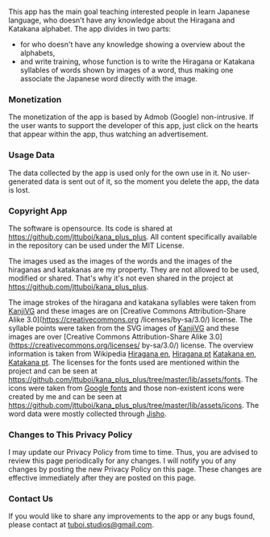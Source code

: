 This app has the main goal teaching interested people in learn Japanese language, who doesn't have any knowledge about the Hiragana and Katakana alphabet. The app divides in two parts:
- for who doesn't have any knowledge showing a overview about the alphabets,
- and write training, whose function is to write the Hiragana or Katakana syllables of words shown by images of a word, thus making one associate the Japanese word directly with the image.

### Monetization

The monetization of the app is based by Admob (Google) non-intrusive. If the user wants to support the developer of this app, just click on the hearts that appear within the app, thus watching an advertisement.

### Usage Data

The data collected by the app is used only for the own use in it. No user-generated data is sent out of it, so the moment you delete the app, the data is lost.

### Copyright App

The software is opensource. Its code is shared at https://github.com/jttuboi/kana_plus_plus. All content specifically available in the repository can be used under the MIT License.

The images used as the images of the words and the images of the hiraganas and katakanas are my property. They are not allowed to be used, modified or shared. That's why it's not even shared in the project at https://github.com/jttuboi/kana_plus_plus.

The image strokes of the hiragana and katakana syllables were taken from [KanjiVG](http://kanjivg.tagaini.net/) and these images are on [Creative Commons Attribution-Share Alike 3.0](https://creativecommons.org /licenses/by-sa/3.0/) license.
The syllable points were taken from the SVG images of [KanjiVG](http://kanjivg.tagaini.net/) and these images are over [Creative Commons Attribution-Share Alike 3.0](https://creativecommons.org/licenses/ by-sa/3.0/) license.
The overview information is taken from Wikipedia [Hiragana en](https://en.wikipedia.org/wiki/Hiragana), [Hiragana pt](https://pt.wikipedia.org/wiki/Hiragana) [Katakana en](https://en.wikipedia.org/wiki/Katakana), [Katakana pt](https://pt.wikipedia.org/wiki/Katakana).
The licenses for the fonts used are mentioned within the project and can be seen at https://github.com/jttuboi/kana_plus_plus/tree/master/lib/assets/fonts.
The icons were taken from [Google fonts](https://fonts.google.com/icons) and those non-existent icons were created by me and can be seen at https://github.com/jttuboi/kana_plus_plus/tree/master/lib/assets/icons.
The word data were mostly collected through [Jisho](https://jisho.org/).

### Changes to This Privacy Policy

I may update our Privacy Policy from time to time. Thus, you are advised to review this page periodically for any changes. I will notify you of any changes by posting the new Privacy Policy on this page. These changes are effective immediately after they are posted on this page.

### Contact Us

If you would like to share any improvements to the app or any bugs found, please contact at tuboi.studios@gmail.com.
